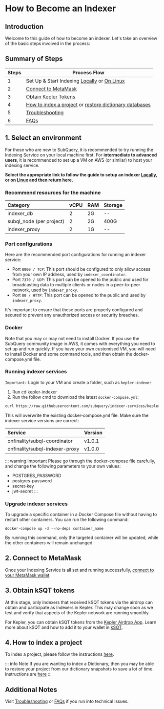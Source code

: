 # How to Become an Indexer

## Introduction

Welcome to this guide of how to become an indexer. Let's take an overview of the basic steps involved in the process:

## Summary of Steps

| Steps | Process Flow                                                                                                                  |
| ----- | ----------------------------------------------------------------------------------------------------------------------------- |
| 1     | Set Up & Start Indexing [Locally](../indexers/install-indexer-locally.md) or [On Linux](../indexers/install-indexer-linux.md) |
| 2     | [Connect to MetaMask](../metamask/connect-metamask.md)                                                                        |
| 3     | [Obtain Kepler Tokens](#3-obtain-ksqt-tokens)                                                                                 |
| 4     | [How to index a project](#4-how-to-index-a-project) or [restore dictionary databases](#4-how-to-index-a-project)              |
| 5     | [Troubleshooting](../indexers/troubleshooting-indexers.md)                                                                    |
| 6     | [FAQs](../indexers/faqs-indexers.md)                                                                                          |

## 1. Select an environment

For those who are new to SubQuery, it is recommended to try running the Indexing Service on your local machine first. For **intermediate to advanced users**, it is recommended to set up a VM on AWS (or similar) to host your indexing service.

**Select the appropriate link to follow the guide to setup an indexer [Locally](./install-indexer-locally.md), or on [Linux](./install-indexer-linux.md) and then return here.**

### Recommend resources for the machine

| Category                 | vCPU | RAM | Storage |
| :----------------------- | :--- | :-- | :------ |
| indexer_db               | 2    | 2G  | --      |
| subql_node (per project) | 2    | 2G  | 400G    |
| indexer_proxy            | 2    | 1G  | --      |

### Port configurations

Here are the recommended port configurations for running an indexer service:

- Port `8000 / TCP`: This port should be configured to only allow access from your own IP address, used by `indexer_coordinator`.
- Port `7370 / UDP`: This port can be opened to the public and used for broadcasting data to multiple clients or nodes in a peer-to-peer network, used by `indexer_proxy`.
- Port `80 / HTTP`: This port can be opened to the public and used by `indexer_proxy`.

It's important to ensure that these ports are properly configured and secured to prevent any unauthorized access or security breaches.

### Docker

Note that you may or may not need to install Docker. If you use the SubQuery community image in AWS, it comes with everything you need to set up and run quickly. If you have your own customised VM, you will need to install Docker and some command tools, and then obtain the docker-compose.yml file.

### Running indexer services

`Important:`
Login to your VM and create a folder, such as `kepler-indexer`

1. Run cd kepler-indexer
2. Run the follow cmd to download the latest `docker-compose.yml`:

```sh
curl https://raw.githubusercontent.com/subquery/indexer-services/kepler/docker-compose.yml -o docker-compose.yml
```

This will overwrite the existing docker-compose.yml file. Make sure the indexer service versions are correct:

| Service                        | Version |
| :----------------------------- | :------ |
| onfinality/subql-coordinator   | v1.0.1  |
| onfinality/subql-indexer-proxy | v1.0.0  |

::: warning Important
Please go through the docker-compose file carefully, and change the following parameters to your own values:

- POSTGRES_PASSWORD
- postgres-password
- secret-key
- jwt-secret
:::

### Upgrade indexer services

To upgrade a specific container in a Docker Compose file without having to restart other containers. You can run the following command:

```
docker-compose up -d --no-deps container_name
```

By running this command, only the targeted container will be updated, while the other containers will remain unchanged


## 2. Connect to MetaMask

Once your Indexing Service is all set and running successfully, [connect to your MetaMask wallet](../metamask/connect-metamask.md)

## 3. Obtain kSQT tokens

At this stage, only Indexers that received kSQT tokens via the airdrop can obtain and participate as Indexers in Kepler. This may change soon as we test and verify that aspects of the Kepler network are running smoothly.

For Kepler, you can obtain kSQT tokens from the [Kepler Airdrop App](https://airdrop.subquery.foundation). Learn more about kSQT and how to add it to your wallet in [kSQT](../ksqt.md).

## 4. How to index a project

To index a project, please follow the instructions [here](../indexers/index-project.md).

::: info Note
If you are wanting to index a Dictionary, then you may be able to restore your project from our dictionary snapshots to save a lot of time. Instructions are [here](../indexers/dictionary-restore.md)
:::

## Additional Notes

Visit [Troubleshooting](../indexers/troubleshooting-indexers.md) or [FAQs](../indexers/faqs-indexers.md) if you run into technical issues.
